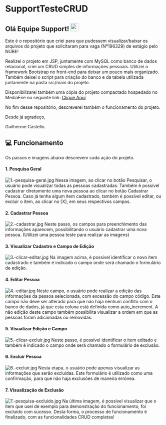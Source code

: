 # SupportTesteCRUD

## Olá Equipe Support! <img src="https://media.giphy.com/media/hvRJCLFzcasrR4ia7z/giphy.gif" width="25px">

Este é o repositório que criei para que pudessem visualizar/baixar os arquivos do projeto que solicitaram para vaga (Nº196329) de estágio pelo NUBE!

Realizei o projeto em JSP, juntamente com MySQL como banco de dados relacional, criei um CRUD simples de informações pessoais. Utilizei o framework Bootstrap no front-end para deixar um pouco mais organizado.
Também deixei o script para criação do banco e da tabela utilizada juntamente na pasta src/main do projeto.

Disponibilizarei também uma cópia do projeto compactado hospedado no MediaFire no seguinte link: <a href="https://www.mediafire.com/file/hyn2b0efcxwhjgh/SupportTesteCRUD.rar/file#">Clique Aqui</a>

No fim desse repositório, descreverei também o funcionamento do projeto.

Desde já agradeço,

Guilherme Castello.

## 💻 Funcionamento
Os passos e imagens abaixo descrevem cada ação do projeto.
#### 1. Pesquisa Geral
<img src="https://www.imagemhost.com.br/images/2021/05/17/1.-pesquisa-geral.jpg" alt="1.-pesquisa-geral.jpg" border="0" />
Nessa imagem, ao clicar no botão Pesquisar, o usuário pode visualizar todas as pessoas cadastradas. Também é possível cadastrar diretamente uma nova pessoa ao clicar no botão Cadastrar Pessoa. Caso já tenha algum item cadastrado, também é possível editar, ou excluir o item, ao clicar no [X], em seus respectivos campos.


#### 2. Cadastrar Pessoa
<img src="https://www.imagemhost.com.br/images/2021/05/17/2.-cadastrar.jpg" alt="2.-cadastrar.jpg" border="0" />
Neste passo, os campos para preenchimento das informações aparecem, possibilitando o usuário cadastrar uma nova pessoa. (Utilizei uma pessoa teste para realizar as imagens)

#### 3. Visualizar Cadastro e Campo de Edição
<img src="https://www.imagemhost.com.br/images/2021/05/17/3.-clicar-editar.jpg" alt="3.-clicar-editar.jpg" border="0" />
Na imagem acima, é possível identificar o novo item cadastrado e também é indicado o campo onde será chamado o formulário de edição.

#### 4. Editar Pessoa
<img src="https://www.imagemhost.com.br/images/2021/05/17/4.-editar.jpg" alt="4.-editar.jpg" border="0"></a>
Neste campo, o usuário pode realizar a edição das informações da pessoa selecionada, com excessão do campo código. Este campo não deve ser alterado para que não haja nenhum conflito com o banco de dados, já que esta coluna está definida como auto_increment. A não edição deste campo também possibilita visualizar a ordem em que as pessoas foram adicionadas ou removidas.

#### 5. Visualizar Edição e Campo 
<img src="https://www.imagemhost.com.br/images/2021/05/17/5.-clicar-excluir.jpg" alt="5.-clicar-excluir.jpg" border="0"></a>
Neste passo, é possível identificar o item editado e também é indicado o campo onde será chamado o formulário de exclusão.

#### 6. Excluir Pessoa
<img src="https://www.imagemhost.com.br/images/2021/05/17/6.-excluir.jpg" alt="6.-excluir.jpg" border="0"></a>
Nesta etapa, o usuário pode apenas visualizar as informações que serão excluídas. Este formulário é utilizado como uma confirmação, para que não haja exclusões de maneira errônea.

#### 7. Visualização de Exclusão
<img src="https://www.imagemhost.com.br/images/2021/05/17/7.-pesquisa-excluido.jpg" alt="7.-pesquisa-excluido.jpg" border="0" />
Na última imagem, é possível visualizar que o item que usei de exemplo para demonstração do funcionamento, foi excluído com sucesso. Desta forma, o processo de funcionamento é finalizado, com as funcionalidades CRUD completas! 

